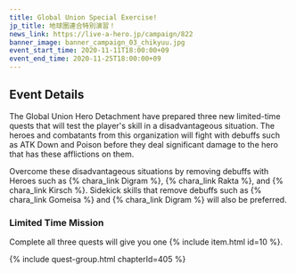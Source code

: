 ```yaml
---
title: Global Union Special Exercise!
jp_title: 地球圏連合特別演習！
news_link: https://live-a-hero.jp/campaign/822
banner_image: banner_campaign_03_chikyuu.jpg
event_start_time: 2020-11-11T18:00:00+09
event_end_time: 2020-11-25T18:00:00+09
---
```


## Event Details

The Global Union Hero Detachment have prepared three new limited-time quests that will test the player's skill in a disadvantageous situation. The heroes and combatants from this organization will fight with debuffs such as ATK Down and Poison before they deal significant damage to the hero that has these afflictions on them.

Overcome these disadvantageous situations by removing debuffs with Heroes such as {% chara_link Digram %}, {% chara_link Rakta %},
and {% chara_link Kirsch %}. Sidekick skills that remove debuffs such as {% chara_link Gomeisa %} and {% chara_link Digram %} will also be preferred.

### Limited Time Mission

Complete all three quests will give you one {% include item.html id=10 %}.

{% include quest-group.html chapterId=405 %}
